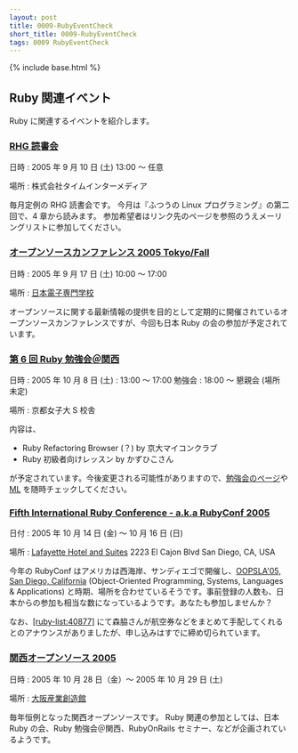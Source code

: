 ```yaml
---
layout: post
title: 0009-RubyEventCheck
short_title: 0009-RubyEventCheck
tags: 0009 RubyEventCheck
---
```

{% include base.html %}


## Ruby 関連イベント

Ruby に関連するイベントを紹介します。

### [RHG 読書会](http://pub.cozmixng.org/~the-rwiki/rw-cgi.rb?cmd=view;name=RHG%C6%C9%BD%F1%B2%F1%3A%3A%C5%EC%B5%FE+Revolution%3A%3A%A4%D5%A4%C4%A4%A6%A4%CELinux%A5%D7%A5%ED%A5%B0%A5%E9%A5%DF%A5%F3%A5%B0)

日時
:  2005 年 9 月 10 日 (土) 13:00 〜 任意

場所
:  株式会社タイムインターメディア

毎月定例の RHG 読書会です。
今月は『ふつうの Linux プログラミング』の第二回で、4 章から読みます。
参加希望者はリンク先のページを参照のうえメーリングリストに参加してください。

### [オープンソースカンファレンス 2005 Tokyo/Fall](http://www.ospn.jp/osc2005-fall/)

日時
:  2005 年 9 月 17 日 (土) 10:00 〜 17:00

場所
:  [日本電子専門学校](http://www.jec.ac.jp/)

オープンソースに関する最新情報の提供を目的として定期的に開催されているオープンソースカンファレンスですが、今回も日本 Ruby の会の参加が予定されています。

### [第 6 回 Ruby 勉強会＠関西](http://jp.rubyist.net/?KansaiWorkshop6)

日時
:  2005 年 10 月 8 日 (土) 
: 13:00 〜 17:00 勉強会 
: 18:00 〜 懇親会 (場所 未定) 

場所
: 京都女子大 S 校舎 

内容は、

* Ruby Refactoring Browser (？) by 京大マイコンクラブ
* Ruby 初級者向けレッスン by かずひこさん


が予定されています。今後変更される可能性がありますので、[勉強会のページ](http://jp.rubyist.net/?KansaiWorkshop6)や [ML](http://www.fdiary.net/ml/learn-ruby-in-kansai/) を随時チェックしてください。

### [Fifth International Ruby Conference - a.k.a RubyConf 2005](http://www.rubycentral.org/conference/)

日付
:  2005 年 10 月 14 日 (金) 〜 10 月 16 日 (日)

場所
:  [Lafayette Hotel and Suites](http://sandiego.innsuites.com/) 2223 El Cajon Blvd San Diego, CA, USA

今年の RubyConf はアメリカは西海岸、サンディエゴで開催し、[OOPSLA'05, San Diego, California](http://www.oopsla.org/2005/ShowPage.do?id=Home) (Object-Oriented Programming, Systems, Languages &amp; Applications) と時期、場所を合わせているそうです。事前登録の人数も、日本からの参加も相当な数になっているようです。あなたも参加しませんか？

なお、[[ruby-list:40877]](http://blade.nagaokaut.ac.jp/cgi-bin/scat.rb/ruby/ruby-list/40877) にて森脇さんが航空券などをまとめて手配してくれるとのアナウンスがありましたが、申し込みはすでに締め切られています。

### [関西オープンソース 2005](http://k-of.jp/)

日時
:  2005 年 10 月 28 日（金）〜 2005 年 10 月 29 日 (土)

場所
:  [大阪産業創造館](http://www.sansokan.jp/)

毎年恒例となった関西オープンソースです。
Ruby 関連の参加としては、日本 Ruby の会、Ruby 勉強会＠関西、RubyOnRails セミナー、などが企画されているようです。


